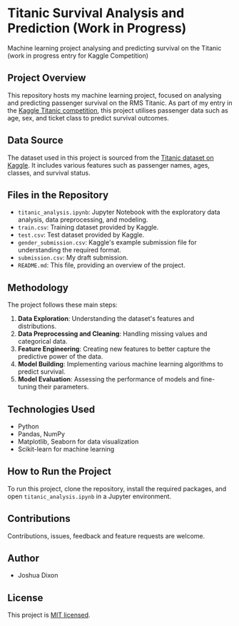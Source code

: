 # Titanic Survival Analysis and Prediction (Work in Progress)
Machine learning project analysing and predicting survival on the Titanic (work in progress entry for Kaggle Competition)

## Project Overview
This repository hosts my machine learning project, focused on analysing and predicting passenger survival on the RMS Titanic. As part of my entry in the [Kaggle Titanic competition](https://www.kaggle.com/c/titanic), this project utilises passenger data such as age, sex, and ticket class to predict survival outcomes.

## Data Source
The dataset used in this project is sourced from the [Titanic dataset on Kaggle](https://www.kaggle.com/c/titanic/data). It includes various features such as passenger names, ages, classes, and survival status.

## Files in the Repository
- `titanic_analysis.ipynb`: Jupyter Notebook with the exploratory data analysis, data preprocessing, and modeling.
- `train.csv`: Training dataset provided by Kaggle.
- `test.csv`: Test dataset provided by Kaggle.
- `gender_submission.csv`: Kaggle's example submission file for understanding the required format.
- `submission.csv`: My draft submission.
- `README.md`: This file, providing an overview of the project.

## Methodology
The project follows these main steps:
1. **Data Exploration**: Understanding the dataset's features and distributions.
2. **Data Preprocessing and Cleaning**: Handling missing values and categorical data.
3. **Feature Engineering**: Creating new features to better capture the predictive power of the data.
4. **Model Building**: Implementing various machine learning algorithms to predict survival.
5. **Model Evaluation**: Assessing the performance of models and fine-tuning their parameters.

## Technologies Used
- Python
- Pandas, NumPy
- Matplotlib, Seaborn for data visualization
- Scikit-learn for machine learning

## How to Run the Project
To run this project, clone the repository, install the required packages, and open `titanic_analysis.ipynb` in a Jupyter environment.

## Contributions
Contributions, issues, feedback and feature requests are welcome.

## Author
- Joshua Dixon

## License
This project is [MIT licensed](https://github.com/joshua-dixon1/Titanic-Survival-Analysis-and-Prediction-Work-in-Progress-/blob/main/LICENSE).
